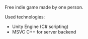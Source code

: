 Free indie game made by one person.

Used technologies:
- Unity Engine (C# scripting)
- MSVC C++ for server backend
